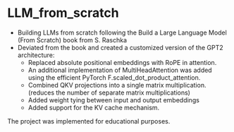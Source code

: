 # LLM_from_scratch
- Building LLMs from scratch following the Build a Large Language Model (From Scratch) book from S. Raschka  
- Deviated from the book and created a customized version of the GPT2 architecture:
  - Replaced absolute positional embeddings with RoPE in attention.
  - An additional implementation of MultiHeadAttention was added using the efficient PyTorch F.scaled_dot_product_attention.
  - Combined QKV projections into a single matrix multiplication. (reduces the number of separate matrix multiplications)
  - Added weight tying between input and output embeddings
  - Added support for the KV cache mechanism.

The project was implemented for educational purposes.
